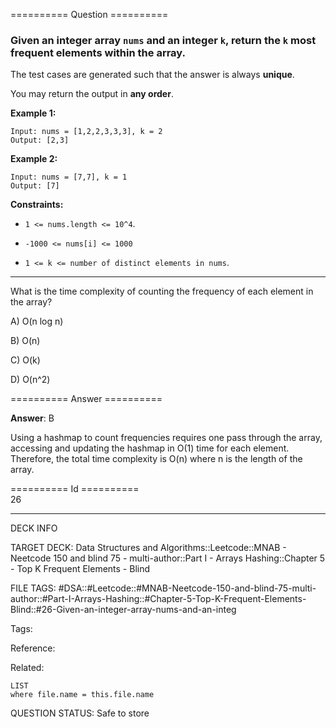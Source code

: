 ========== Question ==========  

### Given an integer array `nums` and an integer `k`, return the `k` most frequent elements within the array.

The test cases are generated such that the answer is always **unique**.

You may return the output in **any order**.

**Example 1:**

```
Input: nums = [1,2,2,3,3,3], k = 2
Output: [2,3]
```

**Example 2:**

```
Input: nums = [7,7], k = 1
Output: [7]
```

**Constraints:**

-   `1 <= nums.length <= 10^4`.

-   `-1000 <= nums[i] <= 1000`

-   `1 <= k <= number of distinct elements in nums`.

---

What is the time complexity of counting the frequency of each element in the array?

A) O(n log n)

B) O(n)

C) O(k)

D) O(n^2)  

========== Answer ==========  

**Answer**: B

Using a hashmap to count frequencies requires one pass through the array, accessing and updating the hashmap in O(1) time for each element. Therefore, the total time complexity is O(n) where n is the length of the array.

========== Id ==========  
26

---

DECK INFO

TARGET DECK: Data Structures and Algorithms::Leetcode::MNAB - Neetcode 150 and blind 75 - multi-author::Part I - Arrays Hashing::Chapter 5 - Top K Frequent Elements - Blind

FILE TAGS: #DSA::#Leetcode::#MNAB-Neetcode-150-and-blind-75-multi-author::#Part-I-Arrays-Hashing::#Chapter-5-Top-K-Frequent-Elements-Blind::#26-Given-an-integer-array-nums-and-an-integ

Tags:

Reference:

Related:

```dataview
LIST
where file.name = this.file.name
```

QUESTION STATUS: Safe to store
